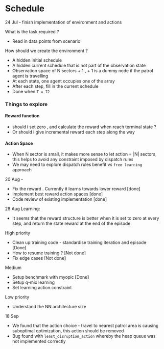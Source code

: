 # Schedule 

24 Jul - finish implementation of environment and actions

What is the task required ? 

- Read in data points from scenario 

How should we create the environment ?

* A hidden initial schedule
* A hidden current schedule that is not part of the observation state 
* Observation space of N sectors + 1 , + 1 is a dummy node if the patrol agent is travelling
* At each state, one agent occupies one of the array 
* After each step, fill in the current schedule
* Done when `T = 72`

### Things to explore
#### Reward function 
* should i set zero , and calculate the reward when reach terminal state ?
* Or should i give incremental reward each step along the way

#### Action Space
* When N sector is small, it makes more sense to let action = |N| sectors, this helps to avoid any constraint imposed 
by dispatch rules
* We may need to explore dispatch rules benefit vs `free learning` approach

20 Aug - 
* Fix the reward . Currently it learns towards lower reward [done]
* Implement best reward action spaces [done]
* Code review of existing implementation [done]

28 Aug
Learning:
* It seems that the reward structure is better when it is set to zero at every step, and return the state reward
  at the end of the episode

High priority
* Clean up training code - standardise training iteration and episode [Done]
* How to resume training ? [Not done]
* Fix edge cases [Not done]

Medium
* Setup benchmark with myopic [Done]
* Setup q-mix learning
* Set learning action constraint

Low priority
* Understand the NN architecture size

18 Sep
* We found that the action choice - travel to nearest patrol area is causing suboptimal optimization, this action should be removed
* Bug found with `least_disruption_action` whereby the heap queue was not implemented correctly


